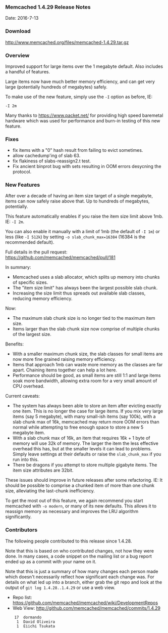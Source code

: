 ### Memcached 1.4.29 Release Notes

Date: 2016-7-13

### Download

http://www.memcached.org/files/memcached-1.4.29.tar.gz

### Overview

Improved support for large items over the 1 megabyte default. Also includes a
handful of features.

Large items now have much better memory efficiency, and can get very large
(potentially hundreds of megabytes) safely.

To make use of the new feature, simply use the `-I` option as before, IE:

`-I 2m`

Many thanks to https://www.packet.net/ for providing high speed baremetal
hardware which was used for performance and burn-in testing of this new
feature.

### Fixes

  * fix items with a "0" hash result from failing to evict sometimes.
  * allow cachedump'ing of slab 63.
  * fix flakiness of slabs-reassign2.t test.
  * Fix ancient binprot bug with sets resulting in OOM errors desycning the
    protocol.

### New Features

After over a decade of having an item size target of a single megabyte, items 
can now safely raise above that. Up to hundreds of megabytes, potentially.

This feature automatically enables if you raise the item size limit above 1mb.
IE: `-I 2m`.

You can also enable it manually with a limit of 1mb (the default of `-I 1m`) or
less (like `-I 512k`) by setting `-o slab_chunk_max=16384`
(16384 is the recommended default).

Full details in the pull request:
https://github.com/memcached/memcached/pull/181

In summary:

 * Memcached uses a slab allocator, which splits up memory into chunks of
   specific sizes.
 * The "item size limit" has always been the largest possible slab chunk.
 * Increasing the size limit thus spreads out available slab classes, reducing
   memory efficiency.

Now:

 * The maximum slab chunk size is no longer tied to the maximum item size.
 * Items larger than the slab chunk size now comprise of multiple chunks of
   the largest size.

Benefits:

 * With a smaller maximum chunk size, the slab classes for small items are now
   more fine grained raising memory efficiency.
 * Items that approach 1mb can waste more memory as the classes are far apart.
   Chaining items together can help a lot here.
 * Performance should be good, as small items are still 1:1 and large items
   soak more bandwidth, allowing extra room for a very small amount of CPU
   overhead.

Current caveats:

 * The system has always been able to store an item after evicting exactly one
   item. This is no longer the case for large items. If you mix very large
   items (say 5 megabyte), with many small-ish items (say 100k), with a slab
   chunk max of 16k, memcached may return more OOM errors than normal while
   attempting to free enough space to store a new 5 megabyte item.
 * With a slab chunk max of 16k, an item that requires 16k + 1 byte of memory
   will use 32k of memory. The larger the item the less effective overhead
   this has, but at the smaller levels it can lead to problems. Simply leave
   settings at their defaults or raise the `slab_chunk_max` if you run into this.
 * There be dragons if you attempt to store multiple gigabyte items. The item
   size attributes are 32bit.

These issues should improve in future releases after some refactoring.
IE: It should be possible to comprise a chunked item of more than one chunk
size, alleviating the last-chunk inefficiency.

To get the most out of this feature, we again recommend you start memcached
with `-o modern`, or many of its new defaults. This allows it to reassign
memory as necessary and improves the LRU algorithm significantly.

### Contributors

The following people contributed to this release since 1.4.28.

Note that this is based on who contributed changes, not how they were
done.  In many cases, a code snippet on the mailing list or a bug
report ended up as a commit with your name on it.

Note that this is just a summary of how many changes each person made
which doesn't necessarily reflect how significant each change was.
For details on what led up into a branch, either grab the git repo and
look at the output of `git log 1.4.28..1.4.29` or use a web view.

  * Repo list: https://github.com/memcached/memcached/wiki/DevelopmentRepos
  * Web View: http://github.com/memcached/memcached/commits/1.4.29

```
    17	dormando
     1	David Oliveira
     1	Eiichi Tsukata

```
